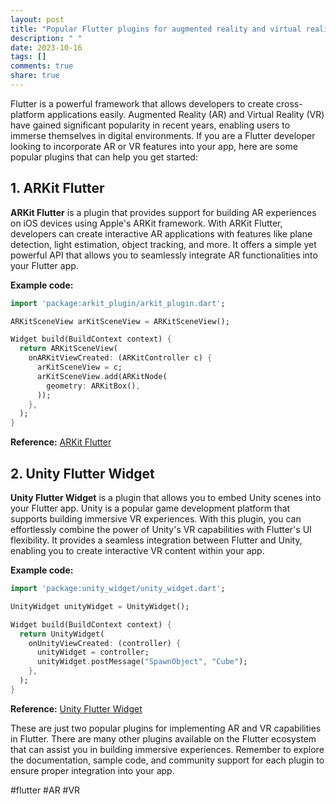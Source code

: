 ```yaml
---
layout: post
title: "Popular Flutter plugins for augmented reality and virtual reality"
description: " "
date: 2023-10-16
tags: []
comments: true
share: true
---
```


Flutter is a powerful framework that allows developers to create cross-platform applications easily. Augmented Reality (AR) and Virtual Reality (VR) have gained significant popularity in recent years, enabling users to immerse themselves in digital environments. If you are a Flutter developer looking to incorporate AR or VR features into your app, here are some popular plugins that can help you get started:

## 1. ARKit Flutter

**ARKit Flutter** is a plugin that provides support for building AR experiences on iOS devices using Apple's ARKit framework. With ARKit Flutter, developers can create interactive AR applications with features like plane detection, light estimation, object tracking, and more. It offers a simple yet powerful API that allows you to seamlessly integrate AR functionalities into your Flutter app.

**Example code:**

```dart
import 'package:arkit_plugin/arkit_plugin.dart';

ARKitSceneView arKitSceneView = ARKitSceneView();

Widget build(BuildContext context) {
  return ARKitSceneView(
    onARKitViewCreated: (ARKitController c) {
      arKitSceneView = c;
      arKitSceneView.add(ARKitNode(
        geometry: ARKitBox(),
      ));
    },
  );
}
```

**Reference:** [ARKit Flutter](https://pub.dev/packages/arkit_plugin)

## 2. Unity Flutter Widget

**Unity Flutter Widget** is a plugin that allows you to embed Unity scenes into your Flutter app. Unity is a popular game development platform that supports building immersive VR experiences. With this plugin, you can effortlessly combine the power of Unity's VR capabilities with Flutter's UI flexibility. It provides a seamless integration between Flutter and Unity, enabling you to create interactive VR content within your app.

**Example code:**

```dart
import 'package:unity_widget/unity_widget.dart';

UnityWidget unityWidget = UnityWidget();

Widget build(BuildContext context) {
  return UnityWidget(
    onUnityViewCreated: (controller) {
      unityWidget = controller;
      unityWidget.postMessage("SpawnObject", "Cube");
    },
  );
}
```

**Reference:** [Unity Flutter Widget](https://pub.dev/packages/unity_widget)

These are just two popular plugins for implementing AR and VR capabilities in Flutter. There are many other plugins available on the Flutter ecosystem that can assist you in building immersive experiences. Remember to explore the documentation, sample code, and community support for each plugin to ensure proper integration into your app.

#flutter #AR #VR